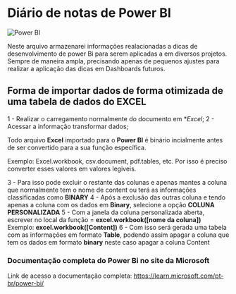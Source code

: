 # Diário de notas de **Power BI**
![Power BI](https://miro.medium.com/v2/resize:fit:1358/1*lNFmJwW3jiYlH64Vg_BaiQ.jpeg)

Neste arquivo armazenarei informações realacionadas a dicas de desenvolvimento de power Bi para serem aplicadas a em diversos projetos. Sempre de maneira ampla, precisando apenas de pequenos ajustes para realizar a aplicação das dicas em Dashboards futuros.

## Forma de importar dados de forma otimizada de uma tabela de dados do EXCEL

1 - Realizar o carregamento normalmente do documento em **Excel*;
2 - Acessar a informação transformar dados;

Todo arquivo **Excel** importado para o **Power BI** é binário incialmente antes de ser convertido para a sua função específica.

Exemplo: Excel.workbook, csv.document, pdf.tables, etc.
Por isso é preciso converter esses valores em valores legiveis.

3 - Para isso pode excluir o restante das colunas e apenas mantes a coluna que normalmente tem o nome de content ou terá as informações classificadas como **BINARY**
4 - Após a exclusão das outras coluna e tendo apenas a coluna com os dados em **Binary**, selecione a opção **COLUNA PERSONALIZADA**
5 - Com a janela da coluna personalizada aberta, escrever no local da função = **excel.workbook([nome da coluna])**
    Exemplo: **excel.workbook([Content])**
6 - Com isso será gerada uma tabela com as informações em formato **Table**, podendo assim apagar a coluna que tem os dados em formato **binary** neste caso apagar a coluna Content

### Documentação completa do Power Bi no site da Microsoft

Link de acesso a documentação completa:
https://learn.microsoft.com/pt-br/power-bi/

